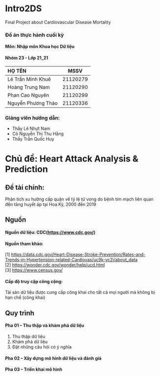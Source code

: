 # Intro2DS
Final Project about Cardiovascular Disease Mortality

### Đồ án thực hành cuối kỳ 
#### Môn: Nhập môn Khoa học Dữ liệu
#### Nhóm 23 - Lớp 21_21
| HỌ TÊN                | MSSV      |
|:------------------    |:--------: |
| Lê Trần Minh Khuê     | 21120279  |
| Hoàng Trung Nam       | 21120290  |
| Phan Cao Nguyên       | 21120299  |
| Nguyễn Phương    Thảo | 21120336  |
### Giảng viên hướng dẫn:
- Thầy Lê Nhựt Nam
- Cô Nguyễn Thị Thu Hằng
- Thầy Trần Quốc Huy
# Chủ đề: Heart Attack Analysis & Prediction
## Đề tài chính: 
Phân tích xu hướng cấp quận về tỷ lệ tử vong do bệnh tim mạch liên quan đến tăng huyết áp tại Hoa Kỳ, 2000 đến 2019
## Nguồn
#### Nguồn dữ liệu: CDC(https://www.cdc.gov/)
#### Nguồn tham khảo:
[1] https://data.cdc.gov/Heart-Disease-Stroke-Prevention/Rates-and-Trends-in-Hypertension-related-Cardiovas/uc9k-vc2j/about_data  
[2] https://wonder.cdc.gov/wonder/help/ucd.html  
[3] https://www.census.gov/  
#### Cấp độ truy cập công cộng: 
Tài sản dữ liệu được cung cấp công khai cho tất cả mọi người mà không bị hạn chế (công khai)
## Quy trình
#### Pha 01 – Thu thập và khám phá dữ liệu
1. Thu thập dữ liệu
2. Khám phá dữ liệu
3. Đặt những câu hỏi có ý nghĩa
#### Pha 02 – Xây dựng mô hình dữ liệu và đánh giá
#### Pha 03 – Triển khai mô hình
